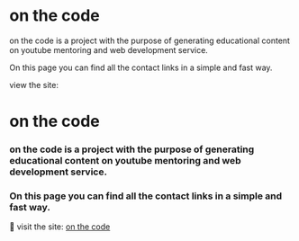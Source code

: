 # on the code

on the code is a project with the purpose of generating educational content on youtube mentoring and web development service.

On this page you can find all the contact links in a simple and fast way.

view the site: 

<h1 align="left">on the code</h1>
<h3 align="left">on the code is a project with the purpose of generating educational content on youtube mentoring and web development service.</h3>
<h3 align="left">On this page you can find all the contact links in a simple and fast way.</h3>

🔗 visit the site: [on the code](https://www.youtube.com/channel/UCrP5xPLzqW3k6ssG8C7lHVw)
